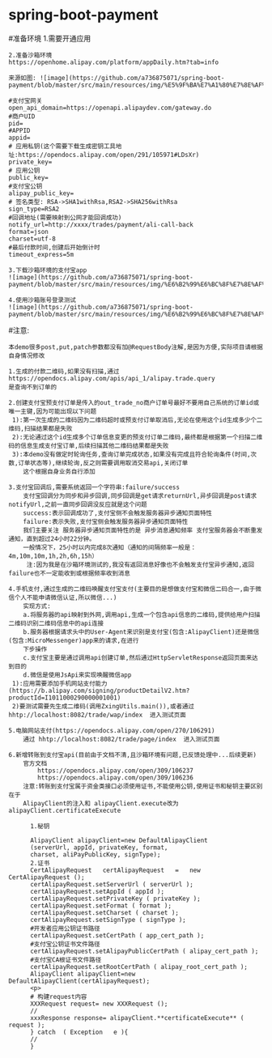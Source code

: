 # spring-boot-payment
#准备环境
    1.需要开通应用
    
    2.准备沙箱环境
    https://openhome.alipay.com/platform/appDaily.htm?tab=info
    
    来源如图: ![image](https://github.com/a736875071/spring-boot-payment/blob/master/src/main/resources/img/%E5%9F%BA%E7%A1%80%E7%8E%AF%E5%A2%83%E9%85%8D%E7%BD%AE%E6%9D%A5%E6%BA%90.png)
    
    #支付宝网关
    open_api_domain=https://openapi.alipaydev.com/gateway.do
    #商户UID
    pid=
    #APPID
    appid=   
    # 应用私钥(这个需要下载生成密钥工具地址:https://opendocs.alipay.com/open/291/105971#LDsXr)
    private_key=   
    # 应用公钥
    public_key=
    #支付宝公钥
    alipay_public_key=
    # 签名类型: RSA->SHA1withRsa,RSA2->SHA256withRsa
    sign_type=RSA2
    #回调地址(需要映射到公网才能回调成功)
    notify_url=http://xxxx/trades/payment/ali-call-back
    format=json
    charset=utf-8
    #最后付款时间,创建后开始倒计时
    timeout_express=5m
    
    3.下载沙箱环境的支付宝app
    ![image](https://github.com/a736875071/spring-boot-payment/blob/master/src/main/resources/img/%E6%B2%99%E6%BC%8F%E7%8E%AF%E5%A2%83app.jpg)
    
    4.使用沙箱账号登录测试
    ![image](https://github.com/a736875071/spring-boot-payment/blob/master/src/main/resources/img/%E6%B2%99%E6%BC%8F%E7%8E%AF%E5%A2%83%E8%B4%A6%E5%8F%B7.jpg)

#注意:

    本demo很多post,put,patch参数都没有加@RequestBody注解,是因为方便,实际项目请根据自身情况修改
    
    1.生成的付款二维码,如果没有扫描,通过
    https://opendocs.alipay.com/apis/api_1/alipay.trade.query
    是查询不到订单的
    
    2.创建支付宝预支付订单是传入的out_trade_no商户订单号最好不要用自己系统的订单id或唯一主键,因为可能出现以下问题
     1):第一次生成的二维码因为二维码超时或预支付订单取消后,无论在使用这个id生成多少个二维码,扫描结果都是失败
     2):无论通过这个id生成多个订单信息变更的预支付订单二维码,最终都是根据第一个扫描二维码的信息生成支付宝订单,后续扫描其他二维码结果都是失败     
     3):本demo没有做定时轮询任务,查询订单完成状态,如果没有完成且符合轮询条件(时间,次数,订单状态等),继续轮询,反之则需要调用取消交易api,关闭订单
        这个根据自身业务自行添加
        
    3.支付宝回调后,需要系统返回一个字符串:failure/success
        支付宝回调分为同步和异步回调,同步回调是get请求returnUrl,异步回调是post请求notifyUrl,之前一直同步回调没反应就是这个问题
        success:表示回调成功了,支付宝侧不会触发服务器异步通知页面特性 
        failure:表示失败,支付宝侧会触发服务器异步通知页面特性 
        我们主要关注 服务器异步通知页面特性的是 异步消息通知频率 支付宝服务器会不断重发通知，直到超过24小时22分钟。
        一般情况下，25小时以内完成8次通知（通知的间隔频率一般是：4m,10m,10m,1h,2h,6h,15h）
         注:因为我是在沙箱环境测试的,我没有返回消息好像也不会触发支付宝异步通知,返回failure也不一定能收到或根据频率收到消息
         
    4.手机支付,通过生成的二维码唤醒支付宝支付(主要目的是想做支付宝和微信二码合一,由于微信个人不能申请微信认证,所以微信...)
        实现方式:
        a.将服务器的api映射到外网,调用api,生成一个包含api信息的二维码,提供给用户扫描二维码识别二维码信息中的api连接
        b.服务器根据请求头中的User-Agent来识别是支付宝(包含:AlipayClient)还是微信(包含:MicroMessenger)app来的请求,在进行
        下步操作
        c.支付宝主要是通过调用api创建订单,然后通过HttpServletResponse返回页面来达到目的
        d.微信是使用JsApi来实现唤醒微信app
     1):应用需要添加手机网站支付能力(https://b.alipay.com/signing/productDetailV2.htm?productId=I1011000290000001001)
     2)要测试需要先生成二维码(调用ZxingUtils.main()),或者通过 hhtp://localhost:8082/trade/wap/index  进入测试页面
     
    5.电脑网站支付(https://opendocs.alipay.com/open/270/106291)
        通过 hhtp://localhost:8082/trade/page/index  进入测试页面
        
    6.新增转账到支付宝api(目前由于文档不清,且沙箱环境有问题,已反馈处理中...后续更新)
        官方文档
            https://opendocs.alipay.com/open/309/106237
            https://opendocs.alipay.com/open/309/106236
        注意:转账到支付宝属于资金类接口必须使用证书,不能使用公钥,使用证书和秘钥主要区别在于
        AlipayClient的注入和 alipayClient.execute改为alipayClient.certificateExecute
        
          1.秘钥
          
          AlipayClient alipayClient=new DefaultAlipayClient
          (serverUrl, appId, privateKey, format,
          charset, aliPayPublicKey, signType);
          2.证书
          CertAlipayRequest   certAlipayRequest   =   new   CertAlipayRequest ();
          certAlipayRequest.setServerUrl ( serverUrl );
          certAlipayRequest.setAppId ( appId );
          certAlipayRequest.setPrivateKey ( privateKey );
          certAlipayRequest.setFormat ( format );
          certAlipayRequest.setCharset ( charset );
          certAlipayRequest.setSignType ( signType );
          #开发者应用公钥证书路径
          certAlipayRequest.setCertPath ( app_cert_path );
          #支付宝公钥证书文件路径
          certAlipayRequest.setAlipayPublicCertPath ( alipay_cert_path );
          #支付宝CA根证书文件路径
          certAlipayRequest.setRootCertPath ( alipay_root_cert_path );
          AlipayClient alipayClient=new DefaultAlipayClient(certAlipayRequest);
          <p>
          # 构建request内容
          XXXRequest request= new XXXRequest ();
          //
          xxxResponse response= alipayClient.**certificateExecute** ( request );
          } catch  ( Exception   e ){
          //
          }
 

